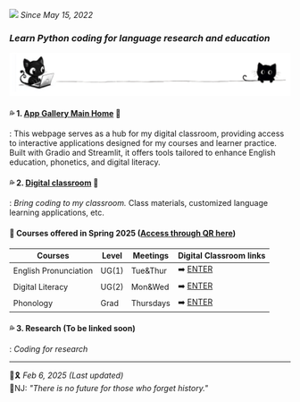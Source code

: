 ![](https://komarev.com/ghpvc/?username=MK316&color=blueviolet&label=VISIT+count) _Since May 15, 2022_  
  

### _Learn Python coding for language research and education_  
![](https://github.com/MK316/MK-316/raw/main/images/octocat-2-line.png)
#### 💦 1. [App Gallery Main Home](https://mk316home.streamlit.app/) 🔗  
: This webpage serves as a hub for my digital classroom, providing access to interactive applications designed for my courses and learner practice. Built with Gradio and Streamlit, it offers tools tailored to enhance English education, phonetics, and digital literacy. 

#### 💦 2. [Digital classroom](https://mk316home.streamlit.app/About_My_Digital_Classroom) 🔗  
: _Bring coding to my classroom._ Class materials, customized language learning applications, etc. 
#### 📒 Courses offered in Spring 2025 ([Access through QR here](https://github.com/MK316/MK316.github.io/blob/main/QRlink.md))

|Courses|Level|Meetings|Digital Classroom links|  
|--|--|--|--|  
|English Pronunciation|UG(1)|Tue&Thur| ➡️ [ENTER](https://engproclassroom.streamlit.app/)|  
|Digital Literacy|UG(2)|Mon&Wed| ➡️ [ENTER](https://dlclass.streamlit.app/)|  
|Phonology|Grad|Thursdays| ➡️ [ENTER](https://acoustics.streamlit.app/)|  

#### 💦 3. Research (To be linked soon)
: _Coding for research_




---
💜🎗️ _Feb 6, 2025 (Last updated)_  
🚫NJ: _"There is no future for those who forget history."_   

